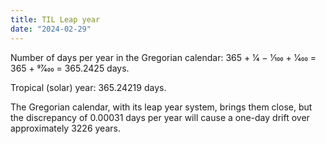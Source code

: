 ```yaml
---
title: TIL Leap year
date: "2024-02-29"
---
```


Number of days per year in the Gregorian calendar: 365 + 1⁄4 − 1⁄100 + 1⁄400 = 365 + 97⁄400 = 365.2425 days.

Tropical (solar) year: 365.24219 days.

The Gregorian calendar, with its leap year system, brings them close, but the discrepancy of 0.00031 days per year will cause a one-day drift over approximately 3226 years.
